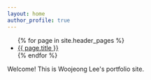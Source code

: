 ```yaml
---
layout: home
author_profile: true
---
```



<nav>
  <ul>
    {% for page in site.header_pages %}
      <li><a href="{{ page.url | relative_url }}">{{ page.title }}</a></li>
    {% endfor %}
  </ul>
</nav>

Welcome! This is Woojeong Lee's portfolio site.
